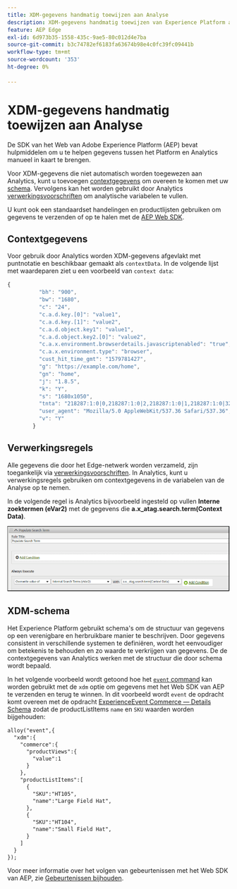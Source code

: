 ```yaml
---
title: XDM-gegevens handmatig toewijzen aan Analyse
description: XDM-gegevens handmatig toewijzen van Experience Platform aan Adobe Analytics
feature: AEP Edge
exl-id: 6d973b35-1558-435c-9ae5-80c012d4e7ba
source-git-commit: b3c74782ef6183fa63674b98e4c0fc39fc09441b
workflow-type: tm+mt
source-wordcount: '353'
ht-degree: 0%

---
```


# XDM-gegevens handmatig toewijzen aan Analyse

De SDK van het Web van Adobe Experience Platform (AEP) bevat hulpmiddelen om u te helpen gegevens tussen het Platform en Analytics manueel in kaart te brengen.

Voor XDM-gegevens die niet automatisch worden toegewezen aan Analytics, kunt u toevoegen [contextgegevens](https://experienceleague.adobe.com/docs/analytics/implementation/vars/page-vars/contextdata.html) om overeen te komen met uw [schema](https://experienceleague.adobe.com/docs/experience-platform/xdm/schema/composition.html). Vervolgens kan het worden gebruikt door Analytics [verwerkingsvoorschriften](https://experienceleague.adobe.com/docs/analytics/admin/admin-tools/processing-rules/processing-rules-configuration/t-processing-rules.html) om analytische variabelen te vullen.

U kunt ook een standaardset handelingen en productlijsten gebruiken om gegevens te verzenden of op te halen met de [AEP Web SDK](https://experienceleague.adobe.com/docs/experience-platform/edge/home.html?lang=en).

## Contextgegevens

Voor gebruik door Analytics worden XDM-gegevens afgevlakt met puntnotatie en beschikbaar gemaakt als `contextData`. In de volgende lijst met waardeparen ziet u een voorbeeld van `context data`:

```javascript
{
          "bh": "900",
          "bw": "1680",
          "c": "24",
          "c.a.d.key.[0]": "value1",
          "c.a.d.key.[1]": "value2",
          "c.a.d.object.key1": "value1",
          "c.a.d.object.key2.[0]": "value2",
          "c.a.x.environment.browserdetails.javascriptenabled": "true",
          "c.a.x.environment.type": "browser",
          "cust_hit_time_gmt": "1579781427",
          "g": "https://example.com/home",
          "gn": "home",
          "j": "1.8.5",
          "k": "Y",
          "s": "1680x1050",
          "tnta": "218287:1:0|0,218287:1:0|2,218287:1:0|1,218287:1:0|32767,218287:1:0|1,218287:1:0|0,218287:1:0|1,218287:1:0|0,218287:1:0|1",
          "user_agent": "Mozilla/5.0 AppleWebKit/537.36 Safari/537.36",
          "v": "Y"
        }
```

## Verwerkingsregels

Alle gegevens die door het Edge-netwerk worden verzameld, zijn toegankelijk via [verwerkingsvoorschriften](https://experienceleague.adobe.com/docs/analytics/admin/admin-tools/processing-rules/processing-rules-configuration/t-processing-rules.html). In Analytics, kunt u verwerkingsregels gebruiken om contextgegevens in de variabelen van de Analyse op te nemen.

In de volgende regel is Analytics bijvoorbeeld ingesteld op vullen **Interne zoektermen (eVar2)** met de gegevens die **a.x_atag.search.term(Context Data)**.

![](assets/examplerule.png)


## XDM-schema

Het Experience Platform gebruikt schema&#39;s om de structuur van gegevens op een verenigbare en herbruikbare manier te beschrijven. Door gegevens consistent in verschillende systemen te definiëren, wordt het eenvoudiger om betekenis te behouden en zo waarde te verkrijgen van gegevens. De de contextgegevens van Analytics werken met de structuur die door schema wordt bepaald.

In het volgende voorbeeld wordt getoond hoe het [`event` command](https://experienceleague.adobe.com/docs/experience-platform/edge/fundamentals/tracking-events.html) kan worden gebruikt met de `xdm` optie om gegevens met het Web SDK van AEP te verzenden en terug te winnen. In dit voorbeeld wordt `event` de opdracht komt overeen met de opdracht [ExperienceEvent Commerce — Details Schema](https://github.com/adobe/xdm/blob/1c22180490558e3c13352fe3e0540cb7e93c69ca/docs/reference/context/experienceevent-commerce.schema.md) zodat de productListItems `name` en `SKU` waarden worden bijgehouden:


```
alloy("event",{
  "xdm":{
    "commerce":{
      "productViews":{
        "value":1
      }
    },
    "productListItems":[
      {
        "SKU":"HT105",
        "name":"Large Field Hat",
      },
      {
        "SKU":"HT104",
        "name":"Small Field Hat",
      }
    ]
  }
});
```

Voor meer informatie over het volgen van gebeurtenissen met het Web SDK van AEP, zie [Gebeurtenissen bijhouden](https://experienceleague.adobe.com/docs/experience-platform/edge/fundamentals/tracking-events.html).
